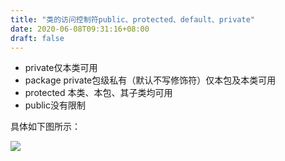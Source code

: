 ```yaml
---
title: "类的访问控制符public、protected、default、private"
date: 2020-06-08T09:31:16+08:00
draft: false
---
```


+ private仅本类可用
+ package private包级私有（默认不写修饰符）仅本包及本类可用
+ protected 本类、本包、其子类均可用
+ public没有限制

具体如下图所示：

![](../img/private&protected&public.png)
